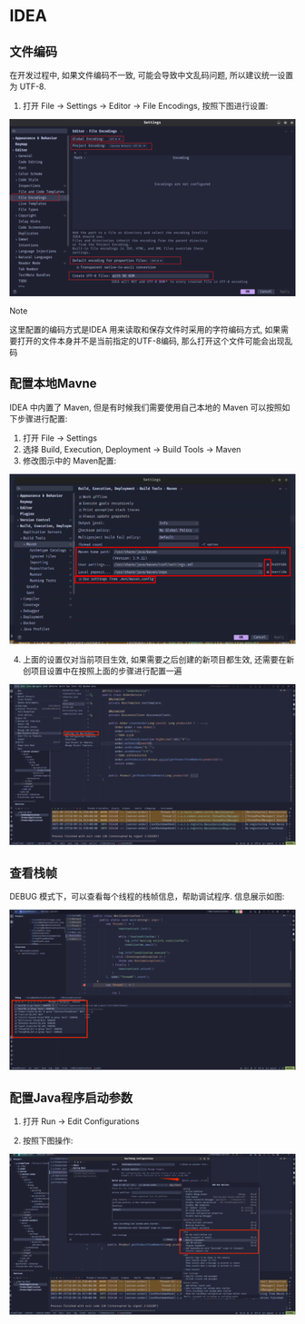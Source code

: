 # IDEA

## 文件编码

在开发过程中, 如果文件编码不一致, 可能会导致中文乱码问题, 所以建议统一设置为 UTF-8.

1. 打开 File -> Settings -> Editor -> File Encodings, 按照下图进行设置:

![alt text](assets/image.png-1759118185404.png)

> [!NOTE]
> 这里配置的编码方式是IDEA 用来读取和保存文件时采用的字符编码方式, 如果需要打开的文件本身并不是当前指定的UTF-8编码, 那么打开这个文件可能会出现乱码

## 配置本地Mavne

IDEA 中内置了 Maven, 但是有时候我们需要使用自己本地的 Maven 可以按照如下步骤进行配置:

1. 打开 File -> Settings
2. 选择 Build, Execution, Deployment -> Build Tools -> Maven
3. 修改图示中的 Maven配置:

![alt text](assets/image.png-1758800600841.png)

4. 上面的设置仅对当前项目生效, 如果需要之后创建的新项目都生效, 还需要在新创项目设置中在按照上面的步骤进行配置一遍

![alt text](assets/image.png-1758800924948.png)

## 查看栈帧

DEBUG 模式下，可以查看每个线程的栈帧信息，帮助调试程序. 信息展示如图:

![alt text](assets/image.png-1758699368299.png)

## 配置Java程序启动参数

1. 打开 Run -> Edit Configurations

2. 按照下图操作:

![alt text](assets/image.png-1758800398453.png)